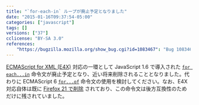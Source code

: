 ```yaml
---
title: "`for-each-in` ループが廃止予定となりました"
date: "2015-01-16T09:37:54-05:00"
categories: ["javascript"]
tags: []
versions: ["37"]
cclicense: "BY-SA 3.0"
references:
    "https://bugzilla.mozilla.org/show_bug.cgi?id=1083467": "Bug 1083467 – Add console warnings for E4X for-each"
---
```

[ECMAScript for XML (E4X)](https://developer.mozilla.org/ja/docs/Archive/Web/E4X) 対応の一環として JavaScript 1.6 で導入された [`for each...in`](https://developer.mozilla.org/ja/docs/Web/JavaScript/Reference/Statements/for_each...in) 命令文が廃止予定となり、近い将来削除されることとなりました。代わりに ECMAScript 6 [`for...of`](https://developer.mozilla.org/ja/docs/Web/JavaScript/Reference/Statements/for...of) 命令文の使用を検討してください。なお、E4X 対応自体は既に [Firefox 21 で削除](https://www.fxsitecompat.com/ja/docs/2013/e4x-support-has-been-completely-removed/) されており、この命令文は後方互換性のためだけに残されていました。
